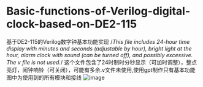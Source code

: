 # Basic-functions-of-Verilog-digital-clock-based-on-DE2-115
基于DE2-115的Verilog数字钟基本功能实现
/*This file includes 24-hour time display with minutes and seconds (adjustable by hour), bright light at the hour,
alarm clock with sound (can be turned off), and possibly excessive. The v file is not used.*/
这个文件包含了24时制时分秒显示（可加时调整），整点亮灯，闹钟响铃（可关闭），可能有多余.v文件未使用,使用gpt制作只有基本功能
图中为使用到的所有模块和接线
![image](https://github.com/user-attachments/assets/23d73444-ab3a-4638-9e6f-49c12e8b4893)
